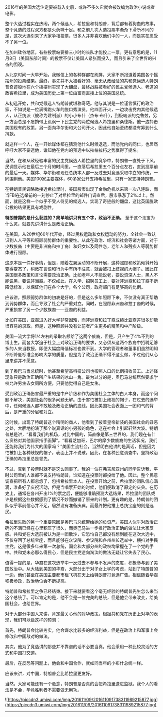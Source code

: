 2016年的美国大选注定要被载入史册，或许不多久它就会被改编为政治小说或者电影。

整个大选过程实在热闹，两个候选人，希拉里和特朗普，背后都有着狗血的故事，整个竞选的过程双方都是火药味十足。和之前几次大选投票率渐渐下滑所不同的是，这次大选引来了大家争相投票，很多人并非喜欢他们中的一人，而是实在忍受不了另一位。

在加州硅谷地区，有些投票站要排三小时的长队才能投上一票。更有意思的是，11月8日（美国东部时间）的投票不仅让美国人紧张而投入，而且引来了全世界的兴奋的围观。

从北京时间一大早开始，我微信上的各种群都在刷屏，大家不断报道着美国各个摇摆州的投票结果。最终，事先并不太被看好的、毫无从政经验的共和党候选人特朗普奇迹般地在六个摇摆州实现了大翻盘，最终战胜被看好的民主党候选人、老道的政客希拉里，成为美国历史上第一位由富商直接上位的美国总统。

从初选开始，共和党候选人特朗普就堪称奇葩。他与其说是一位谨言慎行的政治家，不如说是一位满嘴跑火车的脱口秀演员。他四面开火，一边攻击党内其他候选人，从正统派（被称为建制派）的小小布什（杰布·布什），到极端派的克鲁兹，另一方面总是不忘捎带上讥讽一下民主党的两位候选人希拉里和桑德斯。他一边抨击美国现有的政策，另一面向华尔街和大公司开火，因此他自始至终都没有筹到什么捐款。

就这样一个人，在一开始媒体都在猜测他什么时候退选，而他党内的同仁，也居然呼吁大家不要选他，谁知他在党内的预选中以摧枯拉朽之势赢得了提名。

当然，在和从政经验丰富的民主党候选人希拉里的竞争中，特朗普一直处于下风。民调显示他在最后三个月的时间里，一直落后希拉里五个百分点左右，直到投票前的最后一天。媒体、华尔街和现任总统本人都一反过去对竞选采取中立的传统，一同围剿他。美国100家主要媒体，60多家公开支持希拉里，只有一家支持特朗普。

在特朗普民调略微接近希拉里时，美国股市出现了金融危机以来第一次八连跌，而当FBI在选举前的一刻停止了对希拉里的邮件门调查后，股市暴涨了2%以上。然而，就是这样一个似乎不受人待见的候选人，实现了奇迹般的翻盘，这比英国脱欧公投的结果更具有戏剧性。

 **特朗普靠的是什么获胜的？简单地讲只有五个字，政治不正确。** 至于这个法宝为什么灵，就要先讲讲什么是政治正确。

在美国，从20世纪60年代开始，经过民权运动和女权运动的努力，全社会一致认识到人人平等和照顾弱势群体的重要性。从此在政治、经济和社会等诸方面，对于少数族裔（主要是非洲裔和拉丁裔）和妇女以及同性恋，老年人和残疾人等弱势群体进行照顾。

这原本是一件好事情，但是，随着左翼运动的不断开展，这种照顾和政策倾斜开始变得变态了，稍微在言语和行为中有所不注意，就会被扣上歧视的大帽子。因此在美国很多政策和言论需要政治正确，比如老年人不能说老，要说资深人士，黑人不能说黑，要说非洲裔。不仅如此，在入学、招聘员工上，要对非洲裔和拉丁裔不断降低标准，以保证他们在各个大学，各个公司，政府部门有足够高的比例。

应该讲，照顾弱势群体的初衷是好的，但是这么多年照顾下来，不仅没有真正帮助到弱势群体，而且导致了社会的严重对立。同时，在照顾非洲裔和拉丁裔的时候，严重损害了另一个少数族裔——亚裔的利益。

比如在美国，亚裔进入好大学非常困难，而非洲裔和拉丁裔成绩比亚裔差很多却能很容易的录取。但是，这种照顾并没有让前者产生更多的精英和中产阶级。

美国一流大学将1/4左右的录取名额给了这两个族裔，但是，只产生了4%不到的博士生。而各大学迫于社会上对政治正确的要求，又必须从这两个族裔中招聘足够多的人来当教授，即便大幅度降低标准也做不到。大学的管理者和董事们虽然明知不断降低标准会影响大学的质量，但是为了政治正确不得不这么做，不过他们从心里来讲并不愿意。

到了奥巴马当总统时，他甚至希望高科技公司也按照人口的比例招收员工。上述怪现象只是政治正确所产生结果的冰山一角。最为过分的是，奥巴马总统居然要求学校允许男生去女厕所方便，只要他觉得自己是女生。

受到政治正确伤害最严重的是中产阶级和作为美国社会主体的白人本身，而这个问题不解决，美国社会的很多问题无解。由于害怕被扣上歧视的帽子，在过去的选举中，任何候选人都不敢触及政治正确的底线，因此美国社会表面上一团和气的背后，是严重的分层和对立。

这时候，出现了特朗普这个精明的商人，他看到了披着皇帝新装的美国社会的丑恶之处，大胆地扮演了那个说真话的小男孩的角色，这在社会上引起轩然大波。特朗普总是讲，“看看我们的机场，对比中国的，简直像是第三世界的，我们现在有什么资格对其他国家指手画脚”。“看看芝加哥，巴尔的摩少数族裔的生活状况，我们还能称我们为伟大的国家吗？”美国主流社会，当然明白他讲的是真话，但是因为怕被扣上各种歧视的帽子，表面上并不说破。因此，在各种民意调查中，坚持政治正确的希拉里总是领先。

不过，真到了投票时就不是这么回事了。我的一位在弗吉尼亚州的同学告诉我，平时公司里的人谁都不说支持特朗普，谁知道在投票时都投给了他。因此，整个民意调查把所有人都忽悠了，包括希拉里本人。在投票开始之前，希拉里的团队信心满满，准备好了庆祝活动，但是当唱票开始的时候，他们便取消了原定的庆典。在历史上，通常在各州开出1%的票之后，便能够准确预测大选结果，希拉里的团队或许是根据这些数据感到了情况不妙而撤销了原来的计划。更有趣的是，特朗普的团队似乎事前信心并不足，居然没有准备庆典。而最终把他推上总统宝座的则是选民。

希拉里失败的另一个重要原因是奥巴马总统带给她的负资产。美国人似乎对政治正确的不满已经在心里积压了很久，而奥巴马进一步推行政治正确的做法让大家反感。共和党在大选前被认为是一团散沙，它恐怕自己都没有想到能在这次大选中，不仅夺回了总统宝座，而且能够在众议院、参议院和各州州长选举中，横扫对手民主党。这是很多年来第一次总统，国会和大部分州的政权均掌握在了一个党的手中。共和党未必那么得民心，但是民主党逆向淘汰的做法无疑让它失去了民心。

值得一提的是，华裔在这次选举中一反过去不参与不发声的态度，积极参与到了美国政治中。从大陆到美国的华裔，大部分出于对子女上学的考虑，站到了特朗普的一边，他们甚至在美国主要都市租飞机在天上给特朗普打竞选广告。相信随着华裔积极参政，政治地位会不断提高。

特朗普和希拉里之争已经结束。接下来就要看这个毫无经验的特朗普先生怎么来当这个总统了。可以肯定的是，他不会是一位完美的总统，但是他会带来改变，给美国社会，也给世界。

对于大部分中国人来讲，肯定最关心他的对华政策。根据共和党在历史上对华的表现，我们可以做这样的预测：

首先，特朗普会比较务实，他会谋求比较多的经济利益，但是在政治上和军事上会修改和中国敌对的做法。

其次，他为了竞选讲的那些并不靠谱的话不必要当真，他会采用一种比较灵活的方式和中国打交道。

最后，在反恐等问题上，他会和中国合作，就如同当年的小布什总统一样。

应该来讲，对中国，特朗普会比希拉里更友好。

当然，大家可能还有一个悬念，特朗普是否真的会把希拉里送进监狱。我个人的看法是不会，毕竟胜利者不需要做无用功。

![https://piccdn3.umiwi.com/img/201611/09/201611091738311989215877.jpg](https://piccdn3.umiwi.com/img/201611/09/201611091738311989215877.jpg)

---
